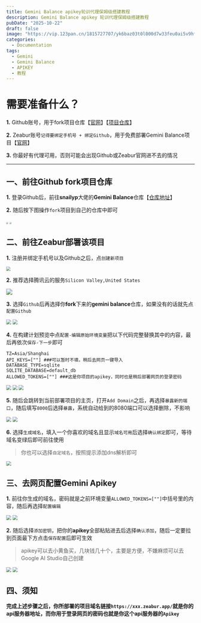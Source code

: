 ```yaml
---
title: Gemini Balance apikey轮训代理保姆级搭建教程
description: Gemini Balance apikey 轮训代理保姆级搭建教程
pubDate: "2025-10-22"
draft: false
image: "https://vip.123pan.cn/1815727707/yk6baz03t0l000d7w33feu0ai5v9hf1mDIYPAIUvAwUOAvxvAdrxAa==.png"
categories:
  - Documentation
tags:
  - Gemini
  - Gemini Balance
  - APIKEY
  - 教程
---
```


# 需要准备什么？

**1.** Github账号，用于fork项目仓库【[官网](www.github.com)】【[项目仓库](https://github.com/snailyp/gemini-balance)】

**2.** Zeabur账号`记得要绑定手机号 + 绑定Github`，用于免费部署Gemini Balance项目【[官网](www.zeabur.com)】

**3.** 你最好有代理可用，否则可能会出现Github或Zeabur官网进不去的情况

***

## 一、前往Github fork项目仓库

**1.** 登录Github后，前往**snailyp**大佬的**Gemini Balance**仓库【[仓库地址](https://github.com/snailyp/gemini-balance)】

**2.** 随后按下图操作`fork`项目到自己的仓库中即可

<img src="https://vip.123pan.cn/1815727707/ymjew503t0m000d7w32xx380e4nclf33DIYPAIUvAwUOAvxvAdrxAa==.png" style="zoom: 33%;" />

<img src="https://vip.123pan.cn/1815727707/yk6baz03t0n000d7w33hdzpryr486lj3DIYPAIUvAwUOAvxvAdrxAa==.png" style="zoom:33%;" />

## 二、前往Zeabur部署该项目

**1.** 注册并绑定手机号以及Github之后，点`创建新项目`

<img src="https://vip.123pan.cn/1815727707/yk6baz03t0l000d7w33fsd8dq193tgnxDIYPAIUvAwUOAvxvAdrxAa==.png" style="zoom: 67%;" />

**2.** 推荐选择腾讯云的服务`Silicon Valley,United States`

![](https://vip.123pan.cn/1815727707/ymjew503t0n000d7w32ycg42wq33dfdxDIYPAIUvAwUOAvxvAdrxAa==.png)

**3.** 选择`Github`后再选择你**fork**下来的**gemini balance**仓库，如果没有的话就先点 `配置Github`

<img src="https://vip.123pan.cn/1815727707/ymjew503t0l000d7w32xfgbq807umx8aDIYPAIUvAwUOAvxvAdrxAa==.png" style="zoom: 80%;" />

<img src="https://vip.123pan.cn/1815727707/yk6baz03t0m000d7w33gj80ku9oq7m5zDIYPAIUvAwUOAvxvAdrxAa==.png" style="zoom: 80%;" />

**4.** 在构建计划预览中点`配置-编辑原始环境变量`把以下代码完整替换其中的内容，最后再依次`保存-下一步`即可

```环境变量
TZ=Asia/Shanghai
API_KEYS=[""] ###可以暂时不填，稍后去网页一键导入
DATABASE_TYPE=sqlite
SQLITE_DATABASE=default_db
ALLOWED_TOKENS=[""] ###这是你项目的apikey，同时也是稍后部署网页的登录密码
```



<img src="https://vip.123pan.cn/1815727707/yk6baz03t0n000d7w33hdzvkav4cld73DIYPAIUvAwUOAvxvAdrxAa==.png" style="zoom:80%;" />

<img src="https://vip.123pan.cn/1815727707/ymjew503t0m000d7w32xx3a8oqnh01ohDIYPAIUvAwUOAvxvAdrxAa==.png" style="zoom:80%;" />

<img src="https://vip.123pan.cn/1815727707/ymjew503t0m000d7w32xx3ab4enh58niDIYPAIUvAwUOAvxvAdrxAa==.png" style="zoom:80%;" />

**5.** 随后会跳转到当前部署项目的主页，打开`Add Domain`之后，再选择`暴露新的端口`，随后填写`8000`后选择`暴露`，系统自动给到的8080端口可以选择删除，不影响

<img src="https://vip.123pan.cn/1815727707/yk6baz03t0l000d7w33fsd942q94mpdrDIYPAIUvAwUOAvxvAdrxAa==.png" style="zoom:80%;" />

<img src="https://vip.123pan.cn/1815727707/yk6baz03t0m000d7w33gj82nq8oshe9qDIYPAIUvAwUOAvxvAdrxAa==.png" style="zoom:80%;" />

**6.** 选择`生成域名`，填入一个你喜欢的域名且显示`域名可用`后选择`确认绑定`即可，等待域名变绿后即可前往使用

> 你也可以选择`自定域名`，按照提示添加dns解析即可

<img src="https://vip.123pan.cn/1815727707/yk6baz03t0l000d7w33fsda6tc95vgf1DIYPAIUvAwUOAvxvAdrxAa==.png" style="zoom:80%;" />

## 三、去网页配置Gemini Apikey

**1.** 前往你生成的域名，密码就是之前环境变量`ALLOWED_TOKENS=[""]`中括号里的内容，随后再选择`配置编辑`

<img src="https://vip.123pan.cn/1815727707/yk6baz03t0n000d7w33hdzycjc4evig6DIYPAIUvAwUOAvxvAdrxAa==.png" style="zoom:80%;" />

<img src="https://vip.123pan.cn/1815727707/yk6baz03t0l000d7w33fsdaecc964p4dDIYPAIUvAwUOAvxvAdrxAa==.png" style="zoom:80%;" />

**2.** 随后选择`添加密钥`，把你的**apikey**全部粘贴进去后选择`确认添加`，随后一定要拉到页面最下方点击`保存配置`后即可生效

> apikey可以去小黄鱼买，几块钱几十个，主要是方便，不嫌麻烦可以去Google AI Studio自己创建

<img src="https://vip.123pan.cn/1815727707/ymjew503t0l000d7w32xfgd3u57wxtfkDIYPAIUvAwUOAvxvAdrxAa==.png" style="zoom:80%;" />

<img src="https://vip.123pan.cn/1815727707/ymjew503t0m000d7w32xx3bduznjbb4kDIYPAIUvAwUOAvxvAdrxAa==.png" style="zoom:80%;" />

## 四、须知

**完成上述步骤之后，你所部署的项目域名链接`https://xxx.zeabur.app/`就是你的api服务器地址，而你用于登录网页的密码也就是你这个api服务器的`Apikey`**